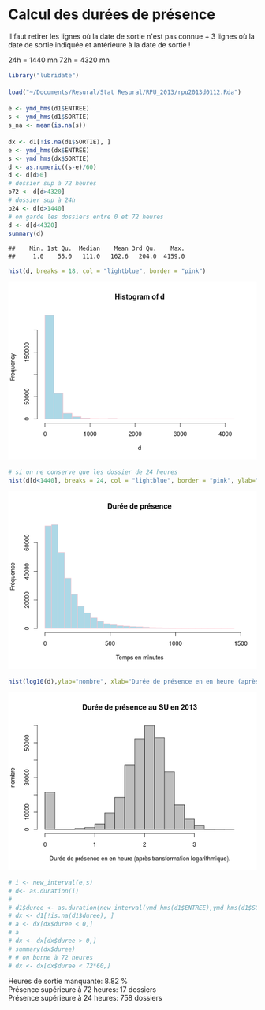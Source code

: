 Calcul des durées de présence
========================================================

Il faut retirer les lignes où la date de sortie n'est pas connue + 3 lignes où la date de sortie indiquée et antérieure à la date de sortie !

24h = 1440 mn
72h = 4320 mn


```r
library("lubridate")

load("~/Documents/Resural/Stat Resural/RPU_2013/rpu2013d0112.Rda")

e <- ymd_hms(d1$ENTREE)
s <- ymd_hms(d1$SORTIE)
s_na <- mean(is.na(s))

dx <- d1[!is.na(d1$SORTIE), ]
e <- ymd_hms(dx$ENTREE)
s <- ymd_hms(dx$SORTIE)
d <- as.numeric((s-e)/60)
d <- d[d>0]
# dossier sup à 72 heures
b72 <- d[d>4320]
# dossier sup à 24h
b24 <- d[d>1440]
# on garde les dossiers entre 0 et 72 heures
d <- d[d<4320]
summary(d)
```

```
##    Min. 1st Qu.  Median    Mean 3rd Qu.    Max. 
##     1.0    55.0   111.0   162.6   204.0  4159.0
```

```r
hist(d, breaks = 18, col = "lightblue", border = "pink")
```

![](./temps_passage_files/figure-html/unnamed-chunk-1-1.png) 

```r
# si on ne conserve que les dossier de 24 heures
hist(d[d<1440], breaks = 24, col = "lightblue", border = "pink", ylab="Fréquence", xlab="Temps en minutes", main="Durée de présence")
```

![](./temps_passage_files/figure-html/unnamed-chunk-1-2.png) 

```r
hist(log10(d),ylab="nombre", xlab="Durée de présence en en heure (après transformation logarithmique).", main="Durée de présence au SU en 2013", col="gray")
```

![](./temps_passage_files/figure-html/unnamed-chunk-1-3.png) 

```r
# i <- new_interval(e,s)
# d<- as.duration(i)
# 
# d1$duree <- as.duration(new_interval(ymd_hms(d1$ENTREE),ymd_hms(d1$SORTIE)))
# dx <- d1[!is.na(d1$duree), ]
# a <- dx[dx$duree < 0,]
# a
# dx <- dx[dx$duree > 0,]
# summary(dx$duree)
# # on borne à 72 heures
# dx <- dx[dx$duree < 72*60,]
```
Heures de sortie manquante: 8.82 %  
Présence supérieure à 72 heures: 17 dossiers  
Présence supérieure à 24 heures: 758 dossiers


